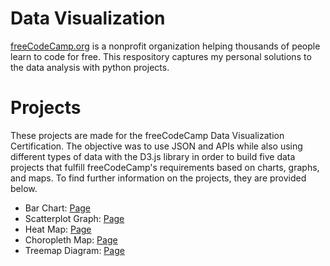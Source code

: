 # Data Visualization
<a href="https://www.freecodecamp.org/learn" target="_blank">freeCodeCamp.org</a> is a nonprofit organization helping thousands of people learn to code for free. This respository captures my personal solutions to the data analysis with python projects.

# Projects
These projects are made for the freeCodeCamp Data Visualization Certification. The objective was to use JSON and APIs while also using different types of data with the D3.js library in order to build five data projects that fulfill freeCodeCamp's requirements based on charts, graphs, and maps. To find further information on the projects, they are provided below. 

<ul> 
  <li>Bar Chart: <a href="https://codepen.io/tristinlongstreath/full/poaKgPE" target="_Self">Page</a></li>
  <li>Scatterplot Graph: <a href="https://codepen.io/tristinlongstreath/full/GRQGoMb" target="_Self">Page</a></li>
  <li>Heat Map: <a href="https://codepen.io/tristinlongstreath/full/bGLKEaV" target="_Self">Page</a></li>
  <li>Choropleth Map: <a href="https://codepen.io/tristinlongstreath/full/NWyzNZz" target="_Self">Page</a></li>
  <li>Treemap Diagram: <a href="https://codepen.io/tristinlongstreath/full/abqKNez" target="_Self">Page</a></li>
</ul>
